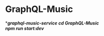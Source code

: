 # GraphQL-Music

****graphql-music-service*** 
***cd GraphQL-Music***         
***npm run start:dev***        
